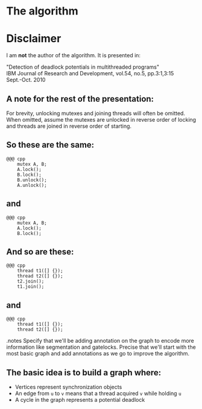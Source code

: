 <!SLIDE subsection>
# The algorithm


<!SLIDE>
# Disclaimer
I am __not__ the author of the algorithm. It is presented in:

"Detection of deadlock potentials in multithreaded programs"<br>
IBM Journal of Research and Development, vol.54, no.5, pp.3:1,3:15<br>
Sept.-Oct. 2010


<!SLIDE>
## A note for the rest of the presentation:

For brevity, unlocking mutexes and joining threads will often be omitted.<br>
When omitted, assume the mutexes are unlocked in reverse order of locking
and threads are joined in reverse order of starting.


<!SLIDE>
## So these are the same:

    @@@ cpp
        mutex A, B;
        A.lock();
        B.lock();
        B.unlock();
        A.unlock();

## and

    @@@ cpp
        mutex A, B;
        A.lock();
        B.lock();


<!SLIDE>
## And so are these:

    @@@ cpp
        thread t1([] {});
        thread t2([] {});
        t2.join();
        t1.join();

## and

    @@@ cpp
        thread t1([] {});
        thread t2([] {});


<!SLIDE smbullets incremental>
.notes Specify that we'll be adding annotation on the graph to encode more
information like segmentation and gatelocks. Precise that we'll start with
the most basic graph and add annotations as we go to improve the algorithm.

## The basic idea is to build a graph where:

* Vertices represent synchronization objects
* An edge from `u` to `v` means that a thread acquired `v` while holding `u`
* A cycle in the graph represents a potential deadlock
